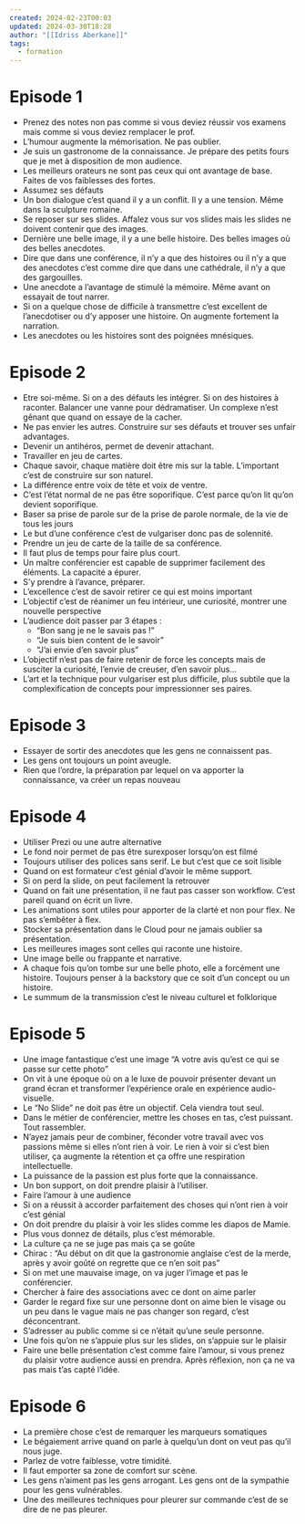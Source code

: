 ```yaml
---
created: 2024-02-23T00:03
updated: 2024-03-30T18:28
author: "[[Idriss Aberkane]]"
tags:
  - formation
---
```

# Episode 1

- Prenez des notes non pas comme si vous deviez réussir vos examens mais comme si vous deviez remplacer le prof.
- L’humour augmente la mémorisation. Ne pas oublier.
- Je suis un gastronome de la connaissance. Je prépare des petits fours que je met à disposition de mon audience. 
- Les meilleurs orateurs ne sont pas ceux qui ont avantage de base. Faites de vos faiblesses des fortes.
- Assumez ses défauts
- Un bon dialogue c’est quand il y a un conflit. Il y a une tension. Même dans la sculpture romaine. 
- Se reposer sur ses slides. Affalez vous sur vos slides mais les slides ne doivent contenir que des images.
- Dernière une belle image, il y a une belle histoire. Des belles images où des belles anecdotes. 
- Dire que dans une conférence, il n’y a que des histoires ou il n’y a que des anecdotes c’est comme dire que dans une cathédrale, il n’y a que des gargouilles.
- Une anecdote a l’avantage de stimulé la mémoire. Même avant on essayait de tout narrer.
- Si on a quelque chose de difficile à transmettre c’est excellent de l’anecdotiser ou d’y apposer une histoire. On augmente fortement la narration.
- Les anecdotes ou les histoires sont des poignées mnésiques.

# Episode 2

- Etre soi-même. Si on a des défauts les intégrer. Si on des histoires à raconter. Balancer une vanne pour dédramatiser. Un complexe n’est gênant que quand on essaye de la cacher. 
- Ne pas envier les autres. Construire sur ses défauts et trouver ses unfair advantages. 
- Devenir un antihéros, permet de devenir attachant. 
- Travailler en jeu de cartes.
- Chaque savoir, chaque matière doit être mis sur la table. L’important c’est de construire sur son naturel.
- La différence entre voix de tête et voix de ventre.
- C’est l’état normal de ne pas être soporifique. C’est parce qu’on lit qu’on devient soporifique. 
- Baser sa prise de parole sur de la prise de parole normale, de la vie de tous les jours
- Le but d’une conférence c’est de vulgariser donc pas de solennité. 
- Prendre un jeu de carte de la taille de sa conférence.
- Il faut plus de temps pour faire plus court.
- Un maître conférencier est capable de supprimer facilement des éléments. La capacité a épurer.
- S’y prendre à l’avance, préparer. 
- L’excellence c’est de savoir retirer ce qui est moins important
- L’objectif c’est de réanimer un feu intérieur, une curiosité, montrer une nouvelle perspective
- L’audience doit passer par 3 étapes : 
	 - “Bon sang je ne le savais pas !”
	 - “Je suis bien content de le savoir”
	 - “J’ai envie d’en savoir plus”
- L’objectif n’est pas de faire retenir de force les concepts mais de susciter la curiosité, l’envie de creuser, d’en savoir plus…
- L’art et la technique pour vulgariser est plus difficile, plus subtile que la complexification de concepts pour impressionner ses paires. 

# Episode 3

- Essayer de sortir des anecdotes que les gens ne connaissent pas. 
- Les gens ont toujours un point aveugle.
- Rien que l’ordre, la préparation par lequel on va apporter la connaissance, va créer un repas nouveau

# Episode 4

- Utiliser Prezi ou une autre alternative
- Le fond noir permet de pas être surexposer lorsqu’on est filmé
- Toujours utiliser des polices sans serif. Le but c’est que ce soit lisible
- Quand on est formateur c’est génial d’avoir le même support.
- Si on perd la slide, on peut facilement la retrouver 
- Quand on fait une présentation, il ne faut pas casser son workflow. C’est pareil quand on écrit un livre. 
- Les animations sont utiles pour apporter de la clarté et non pour flex. Ne pas s’embêter à flex.
- Stocker sa présentation dans le Cloud pour ne jamais oublier sa présentation.
- Les meilleures images sont celles qui raconte une histoire.
- Une image belle ou frappante et narrative.
- A chaque fois qu’on tombe sur une belle photo, elle a forcément une histoire. Toujours penser à la backstory que ce soit d’un concept ou un histoire.
- Le summum de la transmission c’est le niveau culturel et folklorique

# Episode 5

- Une image fantastique c’est une image “A votre avis qu’est ce qui se passe sur cette photo”
- On vit à une époque où on a le luxe de pouvoir présenter devant un grand écran et transformer l’expérience orale en expérience audio-visuelle.
- Le “No Slide” ne doit pas être un objectif. Cela viendra tout seul.
- Dans le métier de conférencier, mettre les choses en tas, c’est puissant. Tout rassembler.
- N’ayez jamais peur de combiner, féconder votre travail avec vos passions même si elles n’ont rien à voir. Le rien à voir si c’est bien utiliser, ça augmente la rétention et ça offre une respiration intellectuelle.
- La puissance de la passion est plus forte que la connaissance.
- Un bon support, on doit prendre plaisir à l’utiliser.
- Faire l’amour à une audience
- Si on a réussit à accorder parfaitement des choses qui n’ont rien à voir c’est génial
- On doit prendre du plaisir à voir les slides comme les diapos de Mamie.
- Plus vous donnez de détails, plus c’est mémorable.
- La culture ça ne se juge pas mais ça se goûte
- Chirac : “Au début on dit que la gastronomie anglaise c’est de la merde, après y avoir goûté on regrette que ce n’en soit pas”
- Si on met une mauvaise image, on va juger l’image et pas le conférencier.
- Chercher à faire des associations avec ce dont on aime parler
- Garder le regard fixe sur une personne dont on aime bien le visage ou un peu dans le vague mais ne pas changer son regard, c’est déconcentrant.
- S’adresser au public comme si ce n’était qu’une seule personne.
- Une fois qu’on ne s’appuie plus sur les slides, on s’appuie sur le plaisir
- Faire une belle présentation c’est comme faire l’amour, si vous prenez du plaisir votre audience aussi en prendra. Après réflexion, non ça ne va pas mais t’as capté l’idée.

# Episode 6

- La première chose c’est de remarquer les marqueurs somatiques
- Le bégaiement arrive quand on parle à quelqu’un dont on veut pas qu’il nous juge.
- Parlez de votre faiblesse, votre timidité.
- Il faut emporter sa zone de comfort sur scène.
- Les gens n’aiment pas les gens arrogant. Les gens ont de la sympathie pour les gens vulnérables.
- Une des meilleures techniques pour pleurer sur commande c’est de se dire de ne pas pleurer.